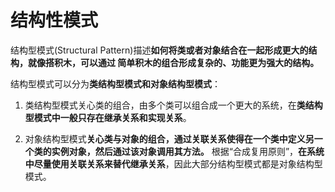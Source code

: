 # 结构性模式

结构型模式(Structural Pattern)描述**如何将类或者对象结合在一起形成更大的结构，就像搭积木，可以通过 简单积木的组合形成复杂的、功能更为强大的结构。**

结构型模式可以分为**类结构型模式和对象结构型模式**：

1. 类结构型模式关心类的组合，由多个类可以组合成一个更大的系统，在**类结构型模式中一般只存在继承关系和实现关系**。 

2. 对象结构型模式**关心类与对象的组合，通过关联关系使得在一个类中定义另一个类的实例对象，然后通过该对象调用其方法。** 根据“合成复用原则”，**在系统中尽量使用关联关系来替代继承关系**，因此大部分结构型模式都是对象结构型模式。